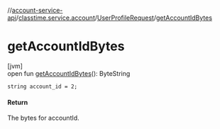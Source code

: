 //[account-service-api](../../../index.md)/[classtime.service.account](../index.md)/[UserProfileRequest](index.md)/[getAccountIdBytes](get-account-id-bytes.md)

# getAccountIdBytes

[jvm]\
open fun [getAccountIdBytes](get-account-id-bytes.md)(): ByteString

`string account_id = 2;`

#### Return

The bytes for accountId.
